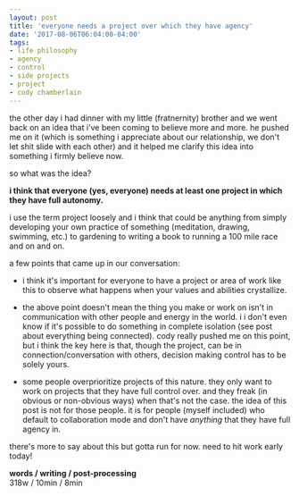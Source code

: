 ```yaml
---
layout: post
title: 'everyone needs a project over which they have agency' 
date: '2017-08-06T06:04:00-04:00'
tags:
- life philosophy
- agency
- control
- side projects
- project
- cody chamberlain
--- 
```


the other day i had dinner with my little (fratnernity) brother and we went back on an idea that i've been coming to believe more and more. he pushed me on it (which is something i appreciate about our relationship, we don't let shit slide with each other) and it helped me clarify this idea into something i firmly believe now. 

so what was the idea?

**i think that everyone (yes, everyone) needs at least one project in which they have full autonomy.**

i use the term project loosely and i think that could be anything from simply developing your own practice of something (meditation, drawing, swimming, etc.) to gardening to writing a book to running a 100 mile race and on and on. 

a few points that came up in our conversation: 

* i think it's important for everyone to have a project or area of work like this to observe what happens when your values and abilities crystallize. 

* the above point doesn't mean the thing you make or work on isn't in communication with other people and energy in the world. i i don't even know if it's possible to do something in complete isolation (see post about everything being connected). cody really pushed me on this point, but i think the key here is that, though the project, can be in connection/conversation with others, decision making control has to be solely yours. 

* some people overprioritize projects of this nature. they only want to work on projects that they have full control over. and they freak (in obvious or non-obvious ways) when that's not the case. the idea of this post is not for those people. it is for people (myself included) who default to collaboration mode and don't have *anything* that they have full agency in. 

there's more to say about this but gotta run for now. need to hit work early today!

<!-- hyperlink bank -->

**words / writing / post-processing**  
318w / 10min / 8min